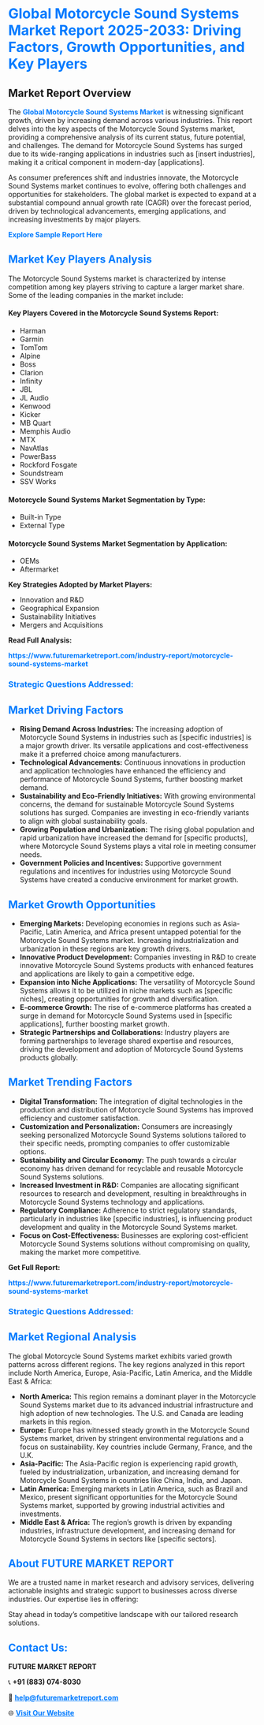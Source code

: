 <h1 style="color: #007BFF;">Global Motorcycle Sound Systems Market Report 2025-2033: Driving Factors, Growth Opportunities, and Key Players</h1>

<section id="overview">
<h2>Market Report Overview</h2>
<p>The <a href="https://www.futuremarketreport.com/industry-report/motorcycle-sound-systems-market" style="color: #007BFF; text-decoration: none;"><strong>Global Motorcycle Sound Systems Market</strong></a> is witnessing significant growth, driven by increasing demand across various industries. This report delves into the key aspects of the Motorcycle Sound Systems market, providing a comprehensive analysis of its current status, future potential, and challenges. The demand for Motorcycle Sound Systems has surged due to its wide-ranging applications in industries such as [insert industries], making it a critical component in modern-day [applications].</p>
<p>As consumer preferences shift and industries innovate, the Motorcycle Sound Systems market continues to evolve, offering both challenges and opportunities for stakeholders. The global market is expected to expand at a substantial compound annual growth rate (CAGR) over the forecast period, driven by technological advancements, emerging applications, and increasing investments by major players.</p>
</section>

<section id="overview">
<p><a href="https://www.futuremarketreport.com/request-sample/reportId=51938" style="color: #007BFF; text-decoration: none;"><strong>Explore Sample Report Here</strong></a></p>
</section>

<section id="key-players">
<h2 style="color: #007BFF;">Market Key Players Analysis</h2>
<p>The Motorcycle Sound Systems market is characterized by intense competition among key players striving to capture a larger market share. Some of the leading companies in the market include:</p>
<h4>Key Players Covered in the Motorcycle Sound Systems Report:</h4>
<ul><li>Harman</li><li>Garmin</li><li>TomTom</li><li>Alpine</li><li>Boss</li><li>Clarion</li><li>Infinity</li><li>JBL</li><li>JL Audio</li><li>Kenwood</li><li>Kicker</li><li>MB Quart</li><li>Memphis Audio</li><li>MTX</li><li>NavAtlas</li><li>PowerBass</li><li>Rockford Fosgate</li><li>Soundstream</li><li>SSV Works</li></ul>
<h4>Motorcycle Sound Systems Market Segmentation by Type:</h4>
<ul><li>Built-in Type</li><li>External Type</li></ul>

<h4>Motorcycle Sound Systems Market Segmentation by Application:</h4>
<ul><li>OEMs</li><li>Aftermarket</li></ul>
<p><strong>Key Strategies Adopted by Market Players:</strong></p>
<ul>
<li>Innovation and R&D</li>
<li>Geographical Expansion</li>
<li>Sustainability Initiatives</li>
<li>Mergers and Acquisitions</li>
</ul>
</section>

<section>
<p><strong>Read Full Analysis: </strong></p><a href="https://www.futuremarketreport.com/industry-report/motorcycle-sound-systems-market" style="color: #007BFF; text-decoration: none;"><strong>https://www.futuremarketreport.com/industry-report/motorcycle-sound-systems-market</strong></a>
<h3 style="color: #007BFF;">Strategic Questions Addressed:</h3>
</section>

<section id="driving-factors">
<h2 style="color: #007BFF;">Market Driving Factors</h2>
<ul>
<li><strong>Rising Demand Across Industries:</strong> The increasing adoption of Motorcycle Sound Systems in industries such as [specific industries] is a major growth driver. Its versatile applications and cost-effectiveness make it a preferred choice among manufacturers.</li>
<li><strong>Technological Advancements:</strong> Continuous innovations in production and application technologies have enhanced the efficiency and performance of Motorcycle Sound Systems, further boosting market demand.</li>
<li><strong>Sustainability and Eco-Friendly Initiatives:</strong> With growing environmental concerns, the demand for sustainable Motorcycle Sound Systems solutions has surged. Companies are investing in eco-friendly variants to align with global sustainability goals.</li>
<li><strong>Growing Population and Urbanization:</strong> The rising global population and rapid urbanization have increased the demand for [specific products], where Motorcycle Sound Systems plays a vital role in meeting consumer needs.</li>
<li><strong>Government Policies and Incentives:</strong> Supportive government regulations and incentives for industries using Motorcycle Sound Systems have created a conducive environment for market growth.</li>
</ul>
</section>

<section id="growth-opportunities">
<h2 style="color: #007BFF;">Market Growth Opportunities</h2>
<ul>
<li><strong>Emerging Markets:</strong> Developing economies in regions such as Asia-Pacific, Latin America, and Africa present untapped potential for the Motorcycle Sound Systems market. Increasing industrialization and urbanization in these regions are key growth drivers.</li>
<li><strong>Innovative Product Development:</strong> Companies investing in R&D to create innovative Motorcycle Sound Systems products with enhanced features and applications are likely to gain a competitive edge.</li>
<li><strong>Expansion into Niche Applications:</strong> The versatility of Motorcycle Sound Systems allows it to be utilized in niche markets such as [specific niches], creating opportunities for growth and diversification.</li>
<li><strong>E-commerce Growth:</strong> The rise of e-commerce platforms has created a surge in demand for Motorcycle Sound Systems used in [specific applications], further boosting market growth.</li>
<li><strong>Strategic Partnerships and Collaborations:</strong> Industry players are forming partnerships to leverage shared expertise and resources, driving the development and adoption of Motorcycle Sound Systems products globally.</li>
</ul>
</section>

<section id="trending-factors">
<h2 style="color: #007BFF;">Market Trending Factors</h2>
<ul>
<li><strong>Digital Transformation:</strong> The integration of digital technologies in the production and distribution of Motorcycle Sound Systems has improved efficiency and customer satisfaction.</li>
<li><strong>Customization and Personalization:</strong> Consumers are increasingly seeking personalized Motorcycle Sound Systems solutions tailored to their specific needs, prompting companies to offer customizable options.</li>
<li><strong>Sustainability and Circular Economy:</strong> The push towards a circular economy has driven demand for recyclable and reusable Motorcycle Sound Systems solutions.</li>
<li><strong>Increased Investment in R&D:</strong> Companies are allocating significant resources to research and development, resulting in breakthroughs in Motorcycle Sound Systems technology and applications.</li>
<li><strong>Regulatory Compliance:</strong> Adherence to strict regulatory standards, particularly in industries like [specific industries], is influencing product development and quality in the Motorcycle Sound Systems market.</li>
<li><strong>Focus on Cost-Effectiveness:</strong> Businesses are exploring cost-efficient Motorcycle Sound Systems solutions without compromising on quality, making the market more competitive.</li>
</ul>
</section>

<section>
<p><strong>Get Full Report: </strong></p><a href="https://www.futuremarketreport.com/industry-report/motorcycle-sound-systems-market" style="color: #007BFF; text-decoration: none;"><strong>https://www.futuremarketreport.com/industry-report/motorcycle-sound-systems-market</strong></a>
<h3 style="color: #007BFF;">Strategic Questions Addressed:</h3>
</section>


<section id="regional-analysis">
<h2 style="color: #007BFF;">Market Regional Analysis</h2>
<p>The global Motorcycle Sound Systems market exhibits varied growth patterns across different regions. The key regions analyzed in this report include North America, Europe, Asia-Pacific, Latin America, and the Middle East & Africa:</p>
<ul>
<li><strong>North America:</strong> This region remains a dominant player in the Motorcycle Sound Systems market due to its advanced industrial infrastructure and high adoption of new technologies. The U.S. and Canada are leading markets in this region.</li>
<li><strong>Europe:</strong> Europe has witnessed steady growth in the Motorcycle Sound Systems market, driven by stringent environmental regulations and a focus on sustainability. Key countries include Germany, France, and the U.K.</li>
<li><strong>Asia-Pacific:</strong> The Asia-Pacific region is experiencing rapid growth, fueled by industrialization, urbanization, and increasing demand for Motorcycle Sound Systems in countries like China, India, and Japan.</li>
<li><strong>Latin America:</strong> Emerging markets in Latin America, such as Brazil and Mexico, present significant opportunities for the Motorcycle Sound Systems market, supported by growing industrial activities and investments.</li>
<li><strong>Middle East & Africa:</strong> The region’s growth is driven by expanding industries, infrastructure development, and increasing demand for Motorcycle Sound Systems in sectors like [specific sectors].</li>
</ul>
</section>

<footer>
<h2 style="color: #007BFF;">About FUTURE MARKET REPORT</h2>
<p>We are a trusted name in market research and advisory services, delivering actionable insights and strategic support to businesses across diverse industries. Our expertise lies in offering:</p>

<p>Stay ahead in today’s competitive landscape with our tailored research solutions.</p>

<h2 style="color: #007BFF;">Contact Us:</h2>
<p><strong>FUTURE MARKET REPORT</strong></p>
<p>📞 <strong>+91 (883) 074-8030</strong></p>
<p>📧 <strong><a href="mailto:help@futuremarketreport.com" style="color: #007BFF;">help@futuremarketreport.com</a></strong></p>
<p>🌐 <strong><a href="https://www.futuremarketreport.com/" style="color: #007BFF;">Visit Our Website</a></strong></p>
</footer>